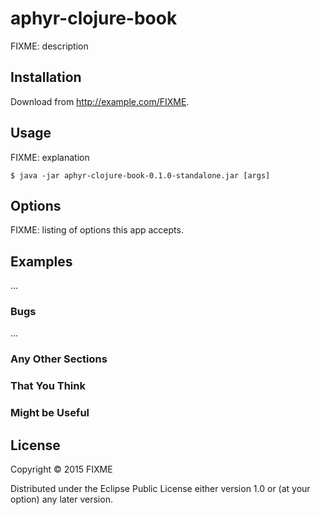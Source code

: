 # aphyr-clojure-book

FIXME: description

## Installation

Download from http://example.com/FIXME.

## Usage

FIXME: explanation

    $ java -jar aphyr-clojure-book-0.1.0-standalone.jar [args]

## Options

FIXME: listing of options this app accepts.

## Examples

...

### Bugs

...

### Any Other Sections
### That You Think
### Might be Useful

## License

Copyright © 2015 FIXME

Distributed under the Eclipse Public License either version 1.0 or (at
your option) any later version.
